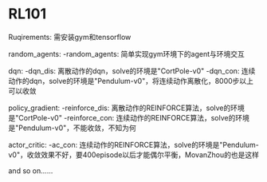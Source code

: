 # RL101
Ruqirements: 需安装gym和tensorflow

random_agents:
    -random_agents: 简单实现gym环境下的agent与环境交互
    
dqn:
    -dqn_dis: 离散动作的dqn，solve的环境是"CortPole-v0"
    -dqn_con: 连续动作的dqn，solve的环境是"Pendulum-v0"，将连续动作离散化，8000步以上可以收敛
    
policy_gradient:
    -reinforce_dis: 离散动作的REINFORCE算法，solve的环境是"CortPole-v0"
    -reinforce_con: 连续动作的REINFORCE算法，solve的环境是"Pendulum-v0"，不能收敛，不知为何
    
actor_critic:
    -ac_con: 连续动作的REINFORCE算法，solve的环境是"Pendulum-v0"，收敛效果不好，要400episode以后才能偶尔平衡，MovanZhou的也是这样
 
and so on......
